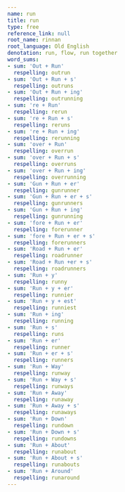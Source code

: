 ```yaml
---
name: run
title: run
type: free
reference_link: null
root_name: rinnan
root_language: Old English
denotation: run, flow, run together
word_sums:
- sum: 'Out + Run'
  respelling: outrun
- sum: 'Out + Run + s'
  respelling: outruns
- sum: 'Out + Run + ing'
  respelling: outrunning
- sum: 're + Run'
  respelling: rerun
- sum: 're + Run + s'
  respelling: reruns
- sum: 're + Run + ing'
  respelling: rerunning
- sum: 'over + Run'
  respelling: overrun
- sum: 'over + Run + s'
  respelling: overruns
- sum: 'over + Run + ing'
  respelling: overrunning
- sum: 'Gun + Run + er'
  respelling: gunrunner
- sum: 'Gun + Run + er + s'
  respelling: gunrunners
- sum: 'Gun + Run + ing'
  respelling: gunrunning
- sum: 'fore + Run + er'
  respelling: forerunner
- sum: 'fore + Run + er + s'
  respelling: forerunners
- sum: 'Road + Run + er'
  respelling: roadrunner
- sum: 'Road + Run +er + s'
  respelling: roadrunners
- sum: 'Run + y'
  respelling: runny
- sum: 'Run + y + er'
  respelling: runnier
- sum: 'Run + y + est'
  respelling: runniest
- sum: 'Run + ing'
  respelling: running
- sum: 'Run + s'
  respelling: runs
- sum: 'Run + er'
  respelling: runner
- sum: 'Run + er + s'
  respelling: runners
- sum: 'Run + Way'
  respelling: runway
- sum: 'Run + Way + s'
  respelling: runways
- sum: 'Run + Away'
  respelling: runaway
- sum: 'Run + Away + s'
  respelling: runaways
- sum: 'Run + Down'
  respelling: rundown
- sum: 'Run + Down + s'
  respelling: rundowns
- sum: 'Run + About'
  respelling: runabout
- sum: 'Run + About + s'
  respelling: runabouts
- sum: 'Run + Around'
  respelling: runaround
---
```

